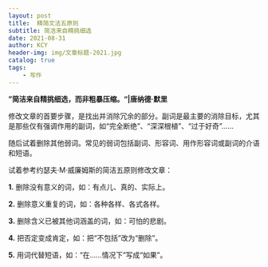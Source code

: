 ```yaml
---
layout: post
title:  精简文法五原则
subtitle: 简洁来自精挑细选
date: 2021-08-31
author: KCY
header-img: img/文章标题-2021.jpg
catalog: true
tags:
    - 写作
---
```


**”简洁来自精挑细选，而非粗暴压缩。“|唐纳德·默里**

修改文章的首要步骤，是找出并消除冗余的部分。副词是最主要的消除目标，尤其是那些仅有强调作用的副词，如“完全断绝”、“深深根植”、“过于好奇”……

随后试着删除其他弱词。常见的弱词包括副词、形容词、用作形容词或副词的介语和短语。

试着参考约瑟夫·M·威廉姆斯的简洁五原则修改文章：

**1.** 删除没有意义的词，如：有点儿、真的、实际上。

**2.** 删除意义重复的词，如：各种各样、各式各样。

**3.** 删除含义已被其他词涵盖的词，如：可怕的悲剧。

**4.** 把否定变成肯定，如：把“不包括”改为“删除”。

**5.** 用词代替短语，如：“在……情况下”写成“如果”。
